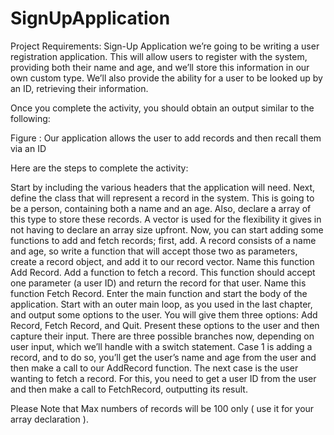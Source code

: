 # SignUpApplication
Project Requirements: Sign-Up Application
we’re going to be writing a user registration application. This will allow users to register with the system, providing both their name and age, and we’ll store this information in our own custom type. We’ll also provide the ability for a user to be looked up by an ID, retrieving their information.

Once you complete the activity, you should obtain an output similar to the following:

Figure : Our application allows the user to add records and then recall them via an ID



Here are the steps to complete the activity:

Start by including the various headers that the application will need.
Next, define the class that will represent a record in the system. This is going to be a person, containing both a name and an age. Also, declare a array of this type to store these records. A vector is used for the flexibility it gives in not having to declare an array size upfront.
Now, you can start adding some functions to add and fetch records; first, add. A record consists of a name and age, so write a function that will accept those two as parameters, create a record object, and add it to our record vector. Name this function Add Record.
Add a function to fetch a record. This function should accept one parameter (a user ID) and return the record for that user. Name this function Fetch Record.
Enter the main function and start the body of the application. Start with an outer main loop, as you used in the last chapter, and output some options to the user. You will give them three options: Add Record, Fetch Record, and Quit.
Present these options to the user and then capture their input.
There are three possible branches now, depending on user input, which we’ll handle with a switch statement. Case 1 is adding a record, and to do so, you’ll get the user’s name and age from the user and then make a call to our AddRecord function.
The next case is the user wanting to fetch a record. For this, you need to get a user ID from the user and then make a call to FetchRecord, outputting its result.
 

Please Note that Max numbers of records will be 100 only ( use it for your array declaration ).
